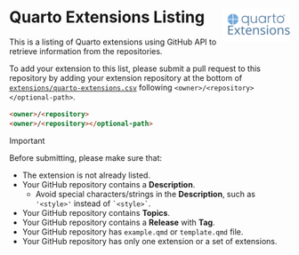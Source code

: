 # Quarto Extensions Listing <img src="assets/media/quarto-extensions.svg" align="right" width="120" alt="Quarto extensions logo"/>

This is a listing of Quarto extensions using GitHub API to retrieve information from the repositories.

To add your extension to this list, please submit a pull request to this repository by adding your extension repository at the bottom of [`extensions/quarto-extensions.csv`](https://github.com/mcanouil/quarto-extensions/edit/main/extensions/quarto-extensions.csv) following `<owner>/<repository></optional-path>`.

```md
<owner>/<repository>
<owner>/<repository></optional-path>
```

> [!IMPORTANT]
> Before submitting, please make sure that:
>
> - The extension is not already listed.
> - Your GitHub repository contains a **Description**.
>   - Avoid special characters/strings in the **Description**, such as `'<style>'` instead of `` `<style>` ``.
> - Your GitHub repository contains **Topics**.
> - Your GitHub repository contains a **Release** with **Tag**.
> - Your GitHub repository has `example.qmd` or `template.qmd` file.
> - Your GitHub repository has only one extension or a set of extensions.
